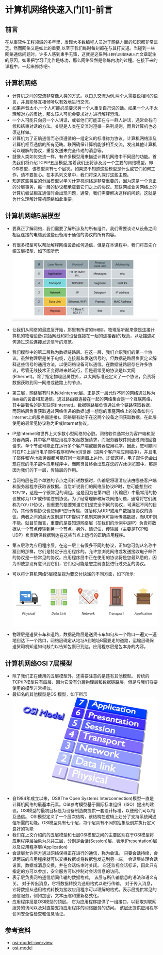 # 计算机网络快速入门[1]-前言

## 前言
在从事软件工程领域的多年里，发现大多数编程人员对于网络方面的知识都非常匮乏。然而网络又是如此的重要,以至于我们每时每刻都在与其打交道。当碰到一些网络通信问题时，许多人感到束手无策，这就是这系列`计算机网络快速入门`文章诞生的原因。如果把学习IT比作是练功，那么网络显然是修炼内功的过程。在接下来的课程中，一起来修炼吧~

## 计算机网络
* 计算机之间的交流非常像人类的方式。以口头交流为例,两个人需要说相同的语言，并且能够互相倾听以有效地进行交流。
* 如果声音太小,一个人可能必须要求另一个人重复自己说的话。如果一个人不太理解对方的表达，那么该人可能会要求对方进行解释澄清。
* 一个人可能只向另一个人讲话，或者他们可能正在与一群人讲话，通常会有问候和结束对话的方法。关键是人类在交流时遵循一系列规则，而且计算机也必须这样做。
* 计算机为了正确通信而必须遵循的一组定义的标准称为协议。计算机网络涉及计算机相互通信的所有范畴。联网确保计算机能够相互交流，发出其他计算机可以理解的协议，重复发送未完全传递的消息等。
* 就像人类如何交流一样，有许多模型用来描述计算机网络中不同层的功能。首先我们将介绍TCPIP五层模型,接着我们还将涉及另一个主要的网络模型，即OSI模型，该模型具有七个层次。如果您不知道这些模型是什么或它们如何工作，请不要担心。在本系列文章中，我们将深入探讨这些主题。
* 知道这些类型的分层模型以学习计算机网络是非常重要的，因为这是一个真正的分层事务，每一层的协议都承载着它们之上的协议。互联网或业务网络上的计算机尝试相互通信时会出现问题，通常，我们需要解决这样的问题，这就是为什么理解计算机网络如此重要。

## 计算机网络5层模型
* 要真正了解网络，我们需要了解所涉及的所有组件。我们需要谈论从设备之间相互连接的电缆到这些设备用于通信的协议的所有内容。
* 有很多模型可以帮助解释网络设备如何通信，但是在本课程中，我们将首先介绍五层模型，如下图所示
![image](../image/[1.1].png)

* 让我们从网络的最底层开始，那里有所谓的`物理层`。物理层听起来像是连接计算机的物理设备(包括网线和将设备连接在一起的连接器)的规范，以及描述如何通过这些连接发送信号的规范。
* 我们模型中的第二层称为数据链路层。在这一层，我们介绍我们的第一个协议。虽然物理层是关于电缆，连接器和发送信号的，但数据链路层负责定义解释这些信号的通用方法，以便网络设备可以通信。在数据链路层存在许多协议，尽管无线技术正变得越来越流行，但是最常见的协议是以太网(Ethernet)。除了指定物理层属性外，以太网标准还定义了一个协议，负责将数据获取到同一网络或链路上的节点。
* 第三层，网络层有时也称为Internet层。正是这一层允许不同的网络通过称为`路由器`的设备相互通信。通过路由器连接在一起的网络集合是一个互联网络，其中最著名的是互联网(Internet)。数据链路层负责通过单个链路获取数据，而网络层负责获取通过网络传递的数据(想一想您的家庭网络上的设备如何与Internet上的服务器连接)。网络层有助于在这两个设备之间获取数据。在此层使用的最常见协议称为IP或Internet协议。
* IP是Internet和世界上大多数小型网络的心脏。网络软件通常分为客户端和服务器两类，其中客户端应用程序发起数据请求，而服务器软件则通过网络回答请求。单个节点可能正在运行多个客户端或服务器应用程序。因此，您可能同时在PC上运行电子邮件程序和Web浏览器（这两个客户端应用程序），并且电子邮件和Web服务器都可能在同一服务器上运行。即使这样，电子邮件仍会出现在您的电子邮件应用程序中，而网页最终会出现在您的Web浏览器中。那是因为我们的下一层，传输层的作用。
* 当网络层在两个单独的节点之间传递数据时，传输层将理清应该由哪些客户端和服务器程序获取该数据。当您听说我们的网络层协议IP时，您可能想到过`TCP/IP`，这是一个很常见的词组。这是因为在第四层（传输层）中最常用的协议被称为TCP或传输控制协议。为了经常理解和解决网络问题，通常将它们统称为`TCP/IP`协议，但重要的是要知道它们是完全不同的协议，可满足不同的目的。其他传输协议也使用IP进行传输，包括称为UDP或用户数据报协议的协议。两者之间的最大区别是TCP提供了机制来确保可靠地传递数据，而UDP则不能。就目前而言，重要的是要知道网络层（在我们的示例中是IP）负责将数据从一个节点传输到另一个节点。另外，请记住，传输层（主要是TCP和UDP）负责确保数据到达在这些节点上运行的正确应用程序。
* 第五层称为应用程序层。在这一层上有很多不同的协议，正如您可能从名称中猜到的那样，它们是特定于应用程序的。允许您浏览网络或发送接收电子邮件的协议是一些常见的协议。应用程序层中正在使用的协议将是您最熟悉的，因为即使您没有意识到它们，它们也可能是您之前直接进行过交互的协议。
* 可以将计算机网络5层模型视为要交付快递的不同方面，如下所示:
![image](../image/[1.2].png)
* 物理层是送货卡车和道路，数据链路层是送货卡车如何从一个路口一遍又一遍地到达下一个路口，网络层确定从地址A到地址B需要走的道路，运输层确保送货司机知道如何敲门以告知包裹已到达，应用程序层是包本身的内容。

## 计算机网络OSI 7层模型
* 除了我们正在使用的五层模型外，还需要注意的是还有其他模型。 传统的TCP/IP模型只有四层，因为它没有分离物理层和数据链路层，但是与我们将要使用的模型非常相似。
* 最知名的其他模型是OSI模型，如下所示
![image](../image/[1.3].png)
* 自1984年成立以来，OSI(The Open Systems Interconnection)模型一直是计算机网络的最基本元素。OSI参考模型基于国际标准组织（ISO）提出的建议。OSI模型的最初目标是为设备制造商提供一套设计标准，以便他们可以相互通信。 OSI模型定义了一个层次结构，该结构在逻辑上划分了支持系统间通信所需的功能。OSI模型具有七个层，每个层具有不同的抽象级别并执行定义良好的功能
* 我们在上文介绍的的五层模型和七层OSI模型之间的主要区别在于OSI模型将应用程序层抽象为总共三层，分别是会话(Session)层、表示(Presentation)层以及应用程序层(Application)
* 会话层允许两方通过网络保持正在进行的通信，称为会话。 只要会话持续，会话两端的应用程序就可以交换数据或将数据包发送到另一端。 会话层处理会话设置，数据或消息交换，并在会话结束时关闭。 它还监视会话标识，因此只有指定的方可以参加，安全服务可以控制对会话信息的访问。
* 表示层负责网络通信期间传输的数据格式。 该层与所传输信息的语法和语义有关。 对于传出消息，它将数据转换为通用格式以进行传输。 对于传入消息，它将数据从通用格式转换为接收应用程序可以理解的格式。表示层提供常见的通信服务，例如加密，文本压缩和重新格式化。
* 应用程序层是OSI模型的顶层。 它为应用程序提供了一组接口，以获取对联网服务的访问以及对直接支持应用程序的网络服务的访问。 该层还提供应用程序访问安全性检查和信息验证。


## 参考资料
* [osi-model-overview](https://www.sans.org/reading-room/whitepapers/standards/osi-model-overview-543)
* [osi-model](https://en.wikipedia.org/wiki/OSI_model)
